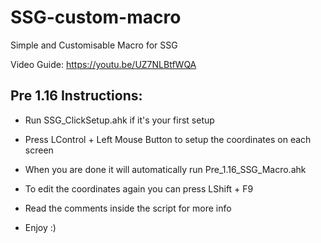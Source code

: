 # SSG-custom-macro
Simple and Customisable Macro for SSG

Video Guide: https://youtu.be/UZ7NLBtfWQA

## Pre 1.16 Instructions:

- Run SSG_ClickSetup.ahk if it's your first setup
- Press LControl + Left Mouse Button to setup the coordinates on each screen
- When you are done it will automatically run Pre_1.16_SSG_Macro.ahk
- To edit the coordinates again you can press LShift + F9
- Read the comments inside the script for more info

- Enjoy :)
